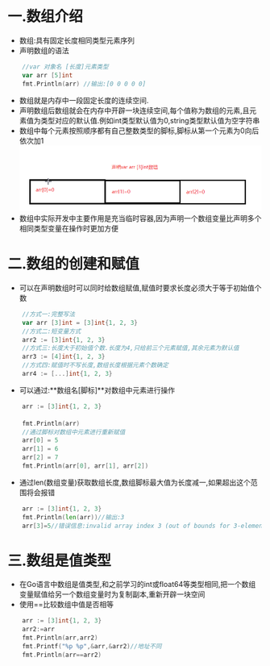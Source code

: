 # 一.数组介绍

* 数组:具有固定长度相同类型元素序列
* 声明数组的语法
```go
	//var 对象名 [长度]元素类型
	var arr [5]int
	fmt.Println(arr) //输出:[0 0 0 0 0]
```
* 数组就是内存中一段固定长度的连续空间.
* 声明数组后数组就会在内存中开辟一块连续空间,每个值称为数组的元素,且元素值为类型对应的默认值.例如int类型默认值为0,string类型默认值为空字符串
* 数组中每个元素按照顺序都有自己整数类型的脚标,脚标从第一个元素为0向后依次加1
  ![](images/05_03_array.png)
* 数组中实际开发中主要作用是充当临时容器,因为声明一个数组变量比声明多个相同类型变量在操作时更加方便
# 二.数组的创建和赋值

* 可以在声明数组时可以同时给数组赋值,赋值时要求长度必须大于等于初始值个数
```go
	//方式一:完整写法
	var arr [3]int = [3]int{1, 2, 3}
	//方式二:短变量方式
	arr2 := [3]int{1, 2, 3}
	//方式三:长度大于初始值个数.长度为4,只给前三个元素赋值,其余元素为默认值
	arr3 := [4]int{1, 2, 3}
	//方式四:赋值时不写长度,数组长度根据元素个数确定
	arr4 := [...]int{1, 2, 3}
```
* 可以通过:**数组名[脚标]**对数组中元素进行操作
```go
	arr := [3]int{1, 2, 3}

	fmt.Println(arr)
	//通过脚标对数组中元素进行重新赋值
	arr[0] = 5
	arr[1] = 6
	arr[2] = 7
	fmt.Println(arr[0], arr[1], arr[2])
```
* 通过len(数组变量)获取数组长度,数组脚标最大值为长度减一,如果超出这个范围将会报错
```go
	arr := [3]int{1, 2, 3}
	fmt.Println(len(arr))//输出:3
	arr[3]=5//错误信息:invalid array index 3 (out of bounds for 3-element array)
```
# 三.数组是值类型
* 在Go语言中数组是值类型,和之前学习的int或float64等类型相同,把一个数组变量赋值给另一个数组变量时为复制副本,重新开辟一块空间
* 使用==比较数组中值是否相等
```go
	arr := [3]int{1, 2, 3}
	arr2:=arr
	fmt.Println(arr,arr2)
	fmt.Printf("%p %p",&arr,&arr2)//地址不同
	fmt.Println(arr==arr2)
```

